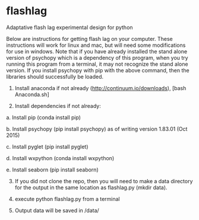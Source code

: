 # flashlag
Adaptative flash lag experimental design for python

Below are instructions for getting flash lag on your computer. These instructions will work for linux and mac, but will need some modifications for use in windows. Note that if you have already installed the stand alone version of psychopy which is a dependency of this program, when you try running this program from a terminal, it may not recognize the stand alone version. If you install psychopy with pip with the above command, then the libraries should successfully be loaded. 
 
1. Install anaconda if not already (http://continuum.io/downloads), [bash Anaconda.sh]

2. Install dependencies if not already:
  
  a. Install pip (conda install pip)

  b. Install psychopy (pip install psychopy) as of writing version 1.83.01 (Oct 2015)

  c. Install pyglet (pip install pyglet)

  d. Install wxpython (conda install wxpython)

  e. Install seaborn (pip install seaborn) 
  
3. If you did not clone the repo, then you will need to make a data directory for the output in the same location as flashlag.py (mkdir data).

4. execute python flashlag.py from a terminal

5. Output data will be saved in /data/

